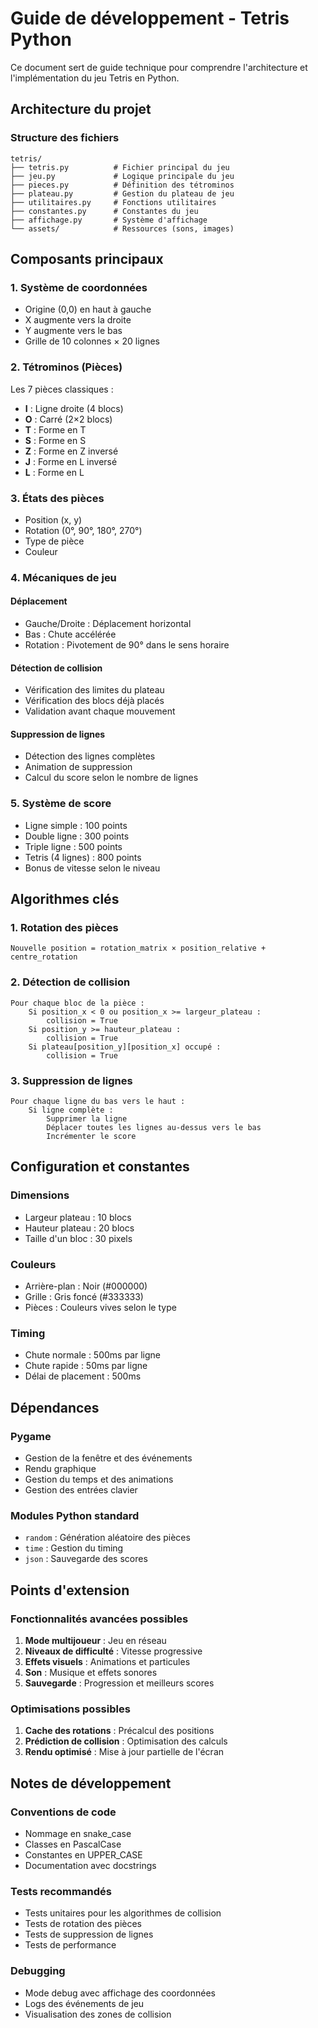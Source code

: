 # Guide de développement - Tetris Python

Ce document sert de guide technique pour comprendre l'architecture et l'implémentation du jeu Tetris en Python.

## Architecture du projet

### Structure des fichiers
```
tetris/
├── tetris.py          # Fichier principal du jeu
├── jeu.py             # Logique principale du jeu
├── pieces.py          # Définition des tétrominos
├── plateau.py         # Gestion du plateau de jeu
├── utilitaires.py     # Fonctions utilitaires
├── constantes.py      # Constantes du jeu
├── affichage.py       # Système d'affichage
└── assets/            # Ressources (sons, images)
```

## Composants principaux

### 1. Système de coordonnées
- Origine (0,0) en haut à gauche
- X augmente vers la droite
- Y augmente vers le bas
- Grille de 10 colonnes × 20 lignes

### 2. Tétrominos (Pièces)
Les 7 pièces classiques :
- **I** : Ligne droite (4 blocs)
- **O** : Carré (2×2 blocs)
- **T** : Forme en T
- **S** : Forme en S
- **Z** : Forme en Z inversé
- **J** : Forme en L inversé
- **L** : Forme en L

### 3. États des pièces
- Position (x, y)
- Rotation (0°, 90°, 180°, 270°)
- Type de pièce
- Couleur

### 4. Mécaniques de jeu

#### Déplacement
- Gauche/Droite : Déplacement horizontal
- Bas : Chute accélérée
- Rotation : Pivotement de 90° dans le sens horaire

#### Détection de collision
- Vérification des limites du plateau
- Vérification des blocs déjà placés
- Validation avant chaque mouvement

#### Suppression de lignes
- Détection des lignes complètes
- Animation de suppression
- Calcul du score selon le nombre de lignes

### 5. Système de score
- Ligne simple : 100 points
- Double ligne : 300 points
- Triple ligne : 500 points
- Tetris (4 lignes) : 800 points
- Bonus de vitesse selon le niveau

## Algorithmes clés

### 1. Rotation des pièces
```
Nouvelle position = rotation_matrix × position_relative + centre_rotation
```

### 2. Détection de collision
```
Pour chaque bloc de la pièce :
    Si position_x < 0 ou position_x >= largeur_plateau :
        collision = True
    Si position_y >= hauteur_plateau :
        collision = True
    Si plateau[position_y][position_x] occupé :
        collision = True
```

### 3. Suppression de lignes
```
Pour chaque ligne du bas vers le haut :
    Si ligne complète :
        Supprimer la ligne
        Déplacer toutes les lignes au-dessus vers le bas
        Incrémenter le score
```

## Configuration et constantes

### Dimensions
- Largeur plateau : 10 blocs
- Hauteur plateau : 20 blocs
- Taille d'un bloc : 30 pixels

### Couleurs
- Arrière-plan : Noir (#000000)
- Grille : Gris foncé (#333333)
- Pièces : Couleurs vives selon le type

### Timing
- Chute normale : 500ms par ligne
- Chute rapide : 50ms par ligne
- Délai de placement : 500ms

## Dépendances

### Pygame
- Gestion de la fenêtre et des événements
- Rendu graphique
- Gestion du temps et des animations
- Gestion des entrées clavier

### Modules Python standard
- `random` : Génération aléatoire des pièces
- `time` : Gestion du timing
- `json` : Sauvegarde des scores

## Points d'extension

### Fonctionnalités avancées possibles
1. **Mode multijoueur** : Jeu en réseau
2. **Niveaux de difficulté** : Vitesse progressive
3. **Effets visuels** : Animations et particules
4. **Son** : Musique et effets sonores
5. **Sauvegarde** : Progression et meilleurs scores

### Optimisations possibles
1. **Cache des rotations** : Précalcul des positions
2. **Prédiction de collision** : Optimisation des calculs
3. **Rendu optimisé** : Mise à jour partielle de l'écran

## Notes de développement

### Conventions de code
- Nommage en snake_case
- Classes en PascalCase
- Constantes en UPPER_CASE
- Documentation avec docstrings

### Tests recommandés
- Tests unitaires pour les algorithmes de collision
- Tests de rotation des pièces
- Tests de suppression de lignes
- Tests de performance

### Debugging
- Mode debug avec affichage des coordonnées
- Logs des événements de jeu
- Visualisation des zones de collision
